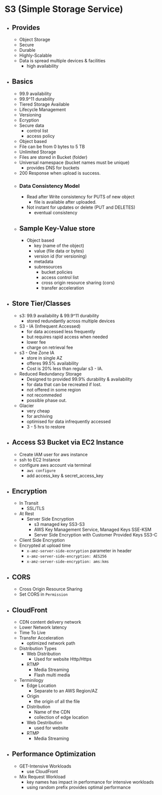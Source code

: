 # S3 (Simple Storage Service)

- ## Provides
    - Object Storage
    - Secure
    - Durable
    - Highly-Scalable
    - Data is spread multiple devices & facilities
        - high availability
- ## Basics
    - 99.9 availability
    - 99.9^11 durability
    - Tiered Storage Available
    - Lifecycle Management
    - Versioning
    - Ecryption
    - Secure data
        - control list
        - access policy
    - Object based
    - File can be from 0 bytes to 5 TB
    - Unlimited Storage
    - Files are stored in Bucket (folder)
    - Universal namespace (bucket names must be unique)
        - provides DNS for buckets
    - 200 Response when upload is success.
    - ### Data Consistency Model
        - Read after Write consistency for PUTS of new object
            - file is available after uploaded.
        - Not instant for updates or delete (PUT and DELETES)
            - eventual consistency
    - ## Sample Key-Value store
        - Object based
            - key (name of the object)
            - value (file data or bytes)
            - version id (for versioning)
            - metadata
            - subresources
                - bucket policies
                - access control list
                - cross origin resource sharing (cors)
                - transfer acceleration
- ## Store Tier/Classes
    - s3: 99.9 availability & 99.9^11 durability
        - stored redundantly across multiple devices
    - S3 - IA (Infrequent Accessed)
        - for data accessed less frequently
        - but requires rapid access when needed
        - lower fee
        - charge on retrieval fee
    - s3 - One Zone IA
        - store in single AZ
        - offeres 99.5% availability
        - Cost is 20% less than regular s3 - IA.
    - Reduced Redundancy Storage
        - Designed to provided 99.9% durability & availability
        - for data that can be recreated if lost.
        - not offered in some region
        - not recommeded
        - possible phase out.
    - Glacier
        - very cheap
        - for archiving
        - optimised for data infrequently accessed
        - 3 - 5 hrs to restore
- ## Access S3 Bucket via EC2 Instance
    - Create IAM user for aws instance
    - ssh to EC2 Instance
    - configure aws account via terminal
        - `aws configure`
        - add access_key & secret_access_key
- ## Encryption 
    - In Transit
        - SSL/TLS
    - At Rest
        - Server Side Encryption
            - s3 managed key SS3-S3
            - AWS Key Management Service, Managed Keys SSE-KSM
            - Server Side Encryption with Customer Provided Keys SS3-C
    - Client Side Encryption
    - Encrypted at upload time
        - `x-amz-server-side-ecnryption` parameter in header
        - `x-amz-server-side-encryption: AES256`
        - `x-amz-server-side-encryption: ams:kms`
- ## CORS
    - Cross Origin Resource Sharing
    - Set CORS in `Permission`
- ## CloudFront
    - CDN content delivery network
    - Lower Network latency
    - Time To Live
    - Transfer Acceleration
        - optimized network path
    - Distribution Types
        - Web Distribution
            - Used for website Http/Https
        - RTMP
            - Media Streaming
            - Flash multi media
    - Terminilogy
        - Edge Location
            - Separate to an AWS Region/AZ
        - Origin
            - the origin of all the file
        - Distribution
            - Name of the CDN
            - collection of edge location
        - Web Destribution
            - used for website
        - RTMP
            - Media Streaming
- ## Performance Optimization
    - GET-Intensive Workloads
        - use CloudFront
    - Mix Request Workload
        - key names has impact in performance for intensive workloads
        - using random prefix provides optimal performance
